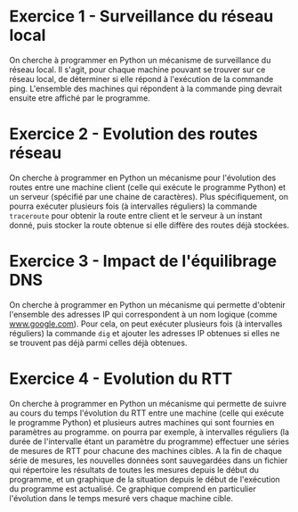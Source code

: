# Exercice 1 - Surveillance du réseau local

On cherche à programmer en Python un mécanisme de 
surveillance du réseau local. Il s'agit, pour
chaque machine pouvant se trouver sur ce réseau local,
de déterminer si elle répond à l'exécution de la
commande ping. L'ensemble des machines qui répondent
à la commande ping devrait ensuite etre affiché par
le programme.


# Exercice 2 - Evolution des routes réseau

On cherche à programmer en Python un mécanisme pour
l'évolution des routes entre une machine client (celle
qui exécute le programme Python) et un serveur (spécifié
par une chaine de caractères). Plus spécifiquement, on 
pourra exécuter plusieurs fois (à intervalles réguliers)
la commande `traceroute` pour obtenir la route entre client
et le serveur à un instant donné, puis stocker la route
obtenue si elle diffère des routes déjà stockées.


# Exercice 3 - Impact de l'équilibrage DNS

On cherche à programmer en Python un mécanisme qui permette
d'obtenir l'ensemble des adresses IP qui correspondent
à un nom logique (comme www.google.com). Pour cela, on 
peut exécuter plusieurs fois (à intervalles réguliers) la
commande `dig` et ajouter les adresses IP obtenues
si elles ne se trouvent pas déjà parmi celles déjà obtenues.


# Exercice 4 - Evolution du RTT

On cherche à programmer en Python un mécanisme qui permette
de suivre au cours du temps l'évolution du RTT entre une machine
(celle qui exécute le programme Python) et plusieurs autres machines
qui sont fournies en paramètres au programme. on pourra par exemple,
à intervalles réguliers (la durée de l'intervalle étant un paramètre
du programme) effectuer une séries de mesures de RTT pour chacune
des machines cibles. A la fin de chaque série de mesures, les nouvelles
données sont sauvegardées dans un fichier qui répertoire les résultats
de toutes les mesures depuis le début du programme, et un graphique
de la situation depuis le début de l'exécution du programme est actualisé.
Ce graphique comprend en particulier l'évolution dans le temps mesuré
vers chaque machine cible.
